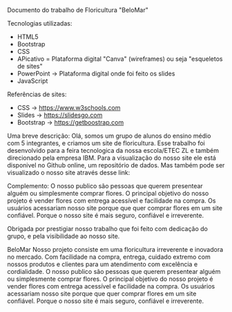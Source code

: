 Documento do trabalho de Floricultura "BeloMar"

Tecnologias utilizadas:
- HTML5
- Bootstrap
- CSS
- APicativo = Plataforma digital "Canva" (wireframes) ou seja "esqueletos de sites"
- PowerPoint -> Plataforma digital onde foi feito os slides
- JavaScript 

Referências de sites:
- CSS -> https://www.w3schools.com 
- Slides -> https://slidesgo.com
- Bootstrap -> https://getboostrap.com

Uma breve descrição:
Olá, somos um grupo de alunos do ensino médio com 5 integrantes, e criamos um site de floricultura.
Esse trabalho foi desenvolvido para a feira tecnologica da nossa escola/ETEC ZL e também direcionado pela empresa IBM.
Para a visualização do nosso site ele está disponivel no Github online, um repositório de dados.
Mas também pode ser visualizado o nosso site através desse link:


Complemento:
O nosso publico são pessoas que querem presentear alguém ou simplesmente comprar flores.
O principal objetivo do nosso projeto é vender flores com entrega acessível e facilidade na compra.
Os usuários acessariam nosso site porque que quer comprar flores em um site confiável.
Porque o nosso site é mais seguro, confiável e irreverente.

Obrigada por prestigiar nosso trabalho que foi feito com dedicação do grupo, e pela visibilidade ao nosso site.



BeloMar
Nosso projeto consiste em uma floricultura irreverente e inovadora no mercado. Com facilidade na compra, entrega, cuidado extremo com nossos produtos e clientes para um atendimento com excelência e cordialidade.
O nosso publico são pessoas que querem presentear alguém ou simplesmente comprar flores.
O principal objetivo do nosso projeto é vender flores com entrega acessível e facilidade na compra.
Os usuários acessariam nosso site porque que quer comprar flores em um site confiável.
Porque o nosso site é mais seguro, confiável e irreverente.

